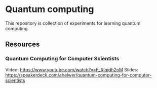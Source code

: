 # Quantum computing

This repository is collection of experiments for learning quantum computing.


## Resources

### Quantum Computing for Computer Scientists
Video: https://www.youtube.com/watch?v=F_Riqjdh2oM
Slides: https://speakerdeck.com/ahelwer/quantum-computing-for-computer-scientists
